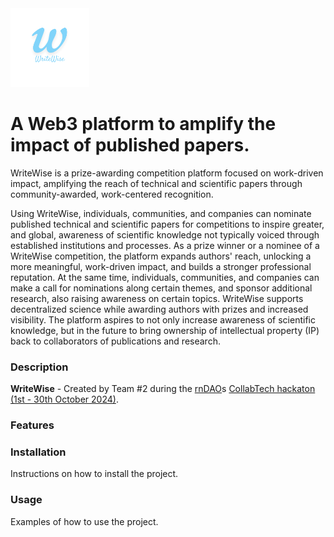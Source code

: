 <img src="docs/media/WriteWise%20Logo%201.png" width="25%" alt="WriteWise">

# A Web3 platform to amplify the impact of published papers. 

WriteWise is a prize-awarding competition platform focused on work-driven impact, amplifying the reach of technical and scientific papers through community-awarded, work-centered recognition.

Using WriteWise, individuals, communities, and companies can nominate published technical and scientific papers for competitions to inspire greater, and global, awareness of scientific knowledge not typically voiced through established institutions and processes. As a prize winner or a nominee of a WriteWise competition, the platform expands authors' reach, unlocking a more meaningful, work-driven impact, and builds a stronger professional reputation. At the same time, individuals, communities, and companies can make a call for nominations along certain themes, and sponsor additional research, also raising awareness on certain topics.
WriteWise supports decentralized science while awarding authors with prizes and increased visibility. The platform aspires to not only increase awareness of scientific knowledge, but in the future to bring ownership of intellectual property (IP) back to collaborators of publications and research.

### Description
**WriteWise** - Created by Team #2 during the [rnDAO](https://www.rndao.io/)s [CollabTech hackaton (1st - 30th October 2024)](https://www.rndao.io/collabtech).


### Features

### Installation

Instructions on how to install the project.

### Usage

Examples of how to use the project.
